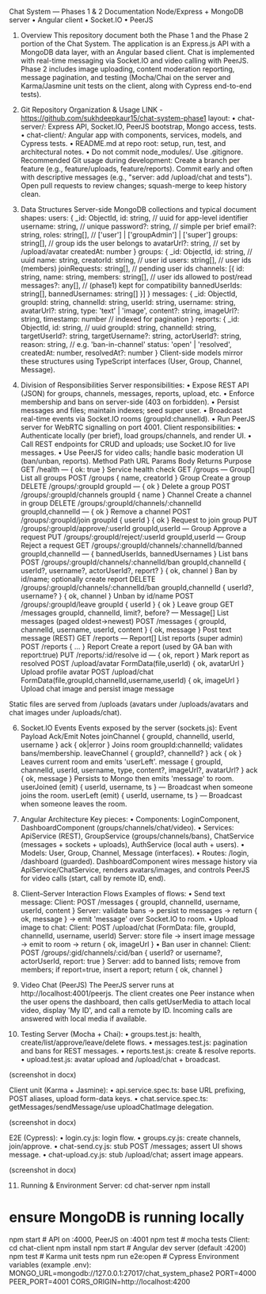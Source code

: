 Chat System — Phases 1 & 2 Documentation
Node/Express + MongoDB server • Angular client • Socket.IO • PeerJS

1.	Overview
This repository document both the Phase 1 and the Phase 2 portion of the Chat System. The application is an Express.js API with a MongoDB data layer, with an Angular based client. Chat is implemented with real-time messaging via Socket.IO and video calling with PeerJS. Phase 2 includes image uploading, content moderation reporting, message pagination, and testing (Mocha/Chai on the server and Karma/Jasmine unit tests on the client, along with Cypress end-to-end tests).


2. Git Repository Organization & Usage
LINK - https://github.com/sukhdeepkaur15/chat-system-phase1
layout:
•	chat-server/: Express API, Socket.IO, PeerJS bootstrap, Mongo access, tests.
•	chat-client/: Angular app with components, services, models, and Cypress tests.
•	README.md at repo root: setup, run, test, and architectural notes.
•	Do not commit node_modules/. Use .gitignore.
Recommended Git usage during development:
Create a branch per feature (e.g., feature/uploads, feature/reports).
Commit early and often with descriptive messages (e.g., "server: add /upload/chat and tests").
Open pull requests to review changes; squash-merge to keep history clean.

3. Data Structures
Server-side MongoDB collections and typical document shapes:
users: {
  _id: ObjectId,
  id: string,                // uuid for app-level identifier
  username: string,          // unique
  password?: string,         // simple per brief
  email?: string,
  roles: string[],           // ['user'] | ['groupAdmin'] | ['super']
  groups: string[],          // group ids the user belongs to
  avatarUrl?: string,        // set by /upload/avatar
  createdAt: number
}
groups: {
  _id: ObjectId,
  id: string,                // uuid
  name: string,
  creatorId: string,         // user id
  users: string[],           // user ids (members)
  joinRequests: string[],    // pending user ids
  channels: [{
    id: string, name: string,
    members: string[],       // user ids allowed to post/read
    messages?: any[],        // (phase1) kept for compatibility
    bannedUserIds: string[],
    bannedUsernames: string[]
  }]
}
messages: {
  _id: ObjectId,
  groupId: string,
  channelId: string,
  userId: string,
  username: string,
  avatarUrl?: string,
  type: 'text' | 'image',
  content?: string,
  imageUrl?: string,
  timestamp: number          // indexed for pagination
}
reports: {
  _id: ObjectId,
  id: string,                // uuid
  groupId: string,
  channelId: string,
  targetUserId?: string,
  targetUsername?: string,
  actorUserId?: string,
  reason: string,            // e.g. 'ban-in-channel'
  status: 'open' | 'resolved',
  createdAt: number,
  resolvedAt?: number
}
Client-side models mirror these structures using TypeScript interfaces (User, Group, Channel, Message).


4. Division of Responsibilities
Server responsibilities:
•	Expose REST API (JSON) for groups, channels, messages, reports, upload, etc.
•	Enforce membership and bans on server-side (403 on forbidden).
•	Persist messages and files; maintain indexes; seed super user.
•	Broadcast real-time events via Socket.IO rooms (groupId:channelId).
•	Run PeerJS server for WebRTC signalling on port 4001.
Client responsibilities:
•	Authenticate locally (per brief), load groups/channels, and render UI.
•	Call REST endpoints for CRUD and uploads; use Socket.IO for live messages.
•	Use PeerJS for video calls; handle basic moderation UI (ban/unban, reports).
Method	Path	URL Params	Body	Returns	Purpose
GET	/health		—	{ ok: true }	Service health check
GET	/groups		—	Group[]	List all groups
POST	/groups		{ name, creatorId }	Group	Create a group
DELETE	/groups/:groupId	groupId	—	{ ok }	Delete a group
POST	/groups/:groupId/channels	groupId	{ name }	Channel	Create a channel in group
DELETE	/groups/:groupId/channels/:channelId	groupId,channelId	—	{ ok }	Remove a channel
POST	/groups/:groupId/join	groupId	{ userId }	{ ok }	Request to join group
PUT	/groups/:groupId/approve/:userId	groupId,userId	—	Group	Approve a request
PUT	/groups/:groupId/reject/:userId	groupId,userId	—	Group	Reject a request
GET	/groups/:groupId/channels/:channelId/banned	groupId,channelId	—	{ bannedUserIds, bannedUsernames }	List bans
POST	/groups/:groupId/channels/:channelId/ban	groupId,channelId	{ userId?, username?, actorUserId?, report? }	{ ok, channel }	Ban by id/name; optionally create report
DELETE	/groups/:groupId/channels/:channelId/ban	groupId,channelId	{ userId?, username? }	{ ok, channel }	Unban by id/name
POST	/groups/:groupId/leave	groupId	{ userId }	{ ok }	Leave group
GET	/messages	groupId, channelId, limit?, before?	—	Message[]	List messages (paged oldest→newest)
POST	/messages		{ groupId, channelId, username, userId, content }	{ ok, message }	Post text message (REST)
GET	/reports		—	Report[]	List reports (super admin)
POST	/reports		{ ... }	Report	Create a report (used by GA ban with report:true)
PUT	/reports/:id/resolve	id	—	{ ok, report }	Mark report as resolved
POST	/upload/avatar		FormData(file,userId)	{ ok, avatarUrl }	Upload profile avatar
POST	/upload/chat		FormData(file,groupId,channelId,username,userId)	{ ok, imageUrl }	Upload chat image and persist image message
 
Static files are served from /uploads (avatars under /uploads/avatars and chat images under /uploads/chat).


6. Socket.IO Events
Events exposed by the server (sockets.js):
Event	Payload	Ack/Emit	Notes
joinChannel	{ groupId, channelId, userId, username }	ack { ok|error }	Joins room groupId:channelId; validates bans/membership.
leaveChannel	{ groupId?, channelId? }	ack { ok }	Leaves current room and emits 'userLeft'.
message	{ groupId, channelId, userId, username, type, content?, imageUrl?, avatarUrl? }	ack { ok, message }	Persists to Mongo then emits 'message' to room.
userJoined (emit)	{ userId, username, ts }	—	Broadcast when someone joins the room.
userLeft (emit)	{ userId, username, ts }	—	Broadcast when someone leaves the room.


7. Angular Architecture
Key pieces:
•	Components: LoginComponent, DashboardComponent (groups/channels/chat/video).
•	Services: ApiService (REST), GroupService (groups/channels/bans), ChatService (messages + sockets + uploads), AuthService (local auth + users).
•	Models: User, Group, Channel, Message (interfaces).
•	Routes: /login, /dashboard (guarded).
DashboardComponent wires message history via ApiService/ChatService, renders avatars/images, and controls PeerJS for video calls (start, call by remote ID, end).


8. Client–Server Interaction Flows
Examples of flows:
•	Send text message:
Client: POST /messages  { groupId, channelId, username, userId, content }
Server: validate bans → persist to messages → return { ok, message } → emit 'message' over Socket.IO to room.
•	Upload image to chat:
Client: POST /upload/chat  (FormData: file, groupId, channelId, username, userId)
Server: store file → insert image message → emit to room → return { ok, imageUrl }
•	Ban user in channel:
Client: POST /groups/:gid/channels/:cid/ban  { userId? or username?, actorUserId, report: true }
Server: add to banned lists; remove from members; if report=true, insert a report; return { ok, channel }


9. Video Chat (PeerJS)
The PeerJS server runs at http://localhost:4001/peerjs. The client creates one Peer instance when the user opens the dashboard, then calls getUserMedia to attach local video, display 'My ID', and call a remote by ID. Incoming calls are answered with local media if available.


10. Testing
Server (Mocha + Chai):
•	groups.test.js: health, create/list/approve/leave/delete flows.
•	messages.test.js: pagination and bans for REST messages.
•	reports.test.js: create & resolve reports.
•	upload.test.js: avatar upload and /upload/chat + broadcast.
 
(screenshot in docx)

Client unit (Karma + Jasmine):
•	api.service.spec.ts: base URL prefixing, POST aliases, upload form-data keys.
•	chat.service.spec.ts: getMessages/sendMessage/use uploadChatImage delegation.

(screenshot in docx) 
 
E2E (Cypress):
•	login.cy.js: login flow.
•	groups.cy.js: create channels, join/approve.
•	chat-send.cy.js: stub POST /messages; assert UI shows message.
•	chat-upload.cy.js: stub /upload/chat; assert image appears.

 (screenshot in docx)

 
11. Running & Environment
Server:
cd chat-server
npm install
# ensure MongoDB is running locally
npm start   # API on :4000, PeerJS on :4001
npm test    # mocha tests
Client:
cd chat-client
npm install
npm start   # Angular dev server (default :4200)
npm test    # Karma unit tests
npm run e2e:open   # Cypress
Environment variables (example .env):
MONGO_URL=mongodb://127.0.0.1:27017/chat_system_phase2
PORT=4000
PEER_PORT=4001
CORS_ORIGIN=http://localhost:4200
